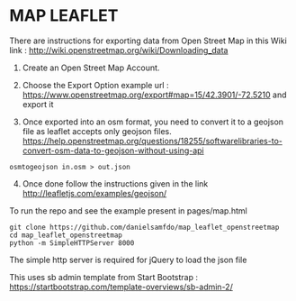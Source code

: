 # MAP LEAFLET 

There are instructions for exporting data from Open Street Map in this Wiki link : http://wiki.openstreetmap.org/wiki/Downloading_data

1) Create an Open Street Map Account.

2) Choose the Export Option example url  : https://www.openstreetmap.org/export#map=15/42.3901/-72.5210 and export it

3) Once exported into an osm format, you need to convert it to a geojson file as leaflet accepts only geojson files.
https://help.openstreetmap.org/questions/18255/softwarelibraries-to-convert-osm-data-to-geojson-without-using-api

```
osmtogeojson in.osm > out.json
```

4) Once done follow the instructions given in the link http://leafletjs.com/examples/geojson/

To run the repo and see the example present in pages/map.html

```
git clone https://github.com/danielsamfdo/map_leaflet_openstreetmap
cd map_leaflet_openstreetmap
python -m SimpleHTTPServer 8000
```

The simple http server is required for jQuery to load the json file



This uses sb admin template from Start Bootstrap : https://startbootstrap.com/template-overviews/sb-admin-2/

